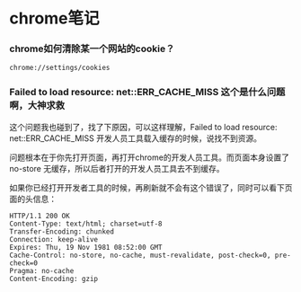 chrome笔记
==========

### chrome如何清除某一个网站的cookie？

	chrome://settings/cookies

### Failed to load resource: net::ERR_CACHE_MISS 这个是什么问题啊，大神求救

这个问题我也碰到了，找了下原因，可以这样理解，Failed to load resource: net::ERR_CACHE_MISS 开发人员工具载入缓存的时候，说找不到资源。 

问题根本在于你先打开页面，再打开chrome的开发人员工具。而页面本身设置了no-store 无缓存，所以后者打开的开发人员工具去不到缓存。 

如果你已经打开开发者工具的时候，再刷新就不会有这个错误了，同时可以看下页面的头信息： 

    HTTP/1.1 200 OK 
    Content-Type: text/html; charset=utf-8 
    Transfer-Encoding: chunked 
    Connection: keep-alive 
    Expires: Thu, 19 Nov 1981 08:52:00 GMT 
    Cache-Control: no-store, no-cache, must-revalidate, post-check=0, pre-check=0 
    Pragma: no-cache 
    Content-Encoding: gzip
